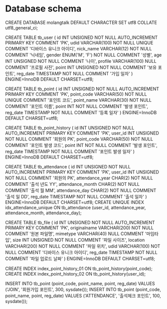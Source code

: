 # Database schema

CREATE DATABASE molangtalk DEFAULT CHARACTER SET utf8 COLLATE utf8_general_ci;

CREATE TABLE tb_user (
    id INT UNSIGNED NOT NULL AUTO_INCREMENT PRIMARY KEY COMMENT 'PK',
    udid VARCHAR(100) NOT NULL UNIQUE COMMENT '디바이스 유니크 아이디',
    nick_name VARCHAR(12) NOT NULL COMMENT '닉네임',
    gender ENUM('M', 'F') NOT NULL COMMENT '성별',
    age INT UNSIGNED NOT NULL COMMENT '나이',
    profile VARCHAR(100) NULL COMMENT '프로필 사진',
    point INT UNSIGNED NOT NULL COMMENT '보유 포인트',
    reg_date TIMESTAMP NOT NULL COMMENT '가입 일자'
) ENGINE=InnoDB DEFAULT CHARSET=utf8;

CREATE TABLE tb_point (
    id INT UNSIGNED NOT NULL AUTO_INCREMENT PRIMARY KEY COMMENT 'PK',
    point_code VARCHAR(50) NOT NULL UNIQUE COMMENT '포인트 코드',
    point_name VARCHAR(30) NOT NULL COMMENT '포인트 이름',
    point INT NOT NULL COMMENT '발생 포인트',
    reg_date TIMESTAMP NOT NULL COMMENT '등록 일자'
) ENGINE=InnoDB DEFAULT CHARSET=utf8;

CREATE TABLE tb_point_history (
    id INT UNSIGNED NOT NULL AUTO_INCREMENT PRIMARY KEY COMMENT 'PK',
    user_id INT UNSIGNED NOT NULL COMMENT '회원의 PK',
    point_code VARCHAR(50) NOT NULL COMMENT '포인트 발생 코드',
    point INT NOT NULL COMMENT '발생 포인트',
    reg_date TIMESTAMP NOT NULL COMMENT '포인트 발생 일자'
) ENGINE=InnoDB DEFAULT CHARSET=utf8;

CREATE TABLE tb_attendance (
    id INT UNSIGNED NOT NULL AUTO_INCREMENT PRIMARY KEY COMMENT 'PK',
    user_id INT UNSIGNED NOT NULL COMMENT '회원의 PK',
    attendance_year CHAR(2) NOT NULL COMMENT '출석 년도 YY',
    attendance_month CHAR(2) NOT NULL COMMENT '출석 월 MM',
    attendance_day CHAR(2) NOT NULL COMMENT '출석 일 DD',
    reg_date TIMESTAMP NOT NULL COMMENT '출석 일자'
) ENGINE=InnoDB DEFAULT CHARSET=utf8;
CREATE UNIQUE INDEX idx_attendance_unique ON tb_attendance (user_id, attendance_year, attendance_month, attendance_day);

CREATE TABLE tb_file (
    id INT UNSIGNED NOT NULL AUTO_INCREMENT PRIMARY KEY COMMENT 'PK',
    originalname VARCHAR(200) NOT NULL COMMENT '원본 파일명',
    mimetype VARCHAR(40) NULL COMMENT '마임타입',
    size INT UNSIGNED NOT NULL COMMENT '파일 사이즈',
    location VARCHAR(200) NOT NULL COMMENT '파일 위치',
    udid VARCHAR(100) NOT NULL COMMENT '디바이스 유니크 아이디',
    reg_date TIMESTAMP NOT NULL COMMENT '파일 업로드 날짜'
) ENGINE=InnoDB DEFAULT CHARSET=utf8;

CREATE INDEX index_point_history_01 ON tb_point_history(point_code);
CREATE INDEX index_point_history_02 ON tb_point_history(user_id);

INSERT INTO tb_point (point_code, point_name, point, reg_date) VALUES ('JOIN', '회원가입 포인트', 300, sysdate());
INSERT INTO tb_point (point_code, point_name, point, reg_date) VALUES ('ATTENDANCE', '출석체크 포인트', 100, sysdate());

